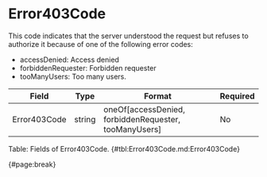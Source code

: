 <!--
    ATTENTION: This file was generated via gradle!
               Do NOT manually edit this file! Any such changes will be overwritten!
-->

# Error403Code

This code indicates that the server understood the request but refuses to authorize it because of one of the following error codes:
- accessDenied: Access denied
- forbiddenRequester: Forbidden requester
- tooManyUsers: Too many users.

| Field | Type | Format | Required |
| ------- | ------- | ------- | --- |
| Error403Code | string | oneOf[accessDenied, forbiddenRequester, tooManyUsers] | No |

Table: Fields of Error403Code. {#tbl:Error403Code.md:Error403Code}

{#page:break}
